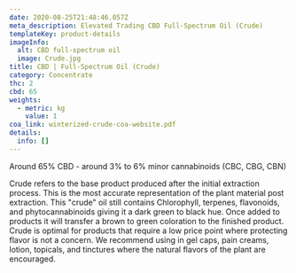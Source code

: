 ```yaml
---
date: 2020-08-25T21:48:46.057Z
meta_description: Elevated Trading CBD Full-Spectrum Oil (Crude)
templateKey: product-details
imageInfo:
  alt: CBD full-spectrum oil
  image: Crude.jpg
title: CBD | Full-Spectrum Oil (Crude)
category: Concentrate
thc: 2
cbd: 65
weights:
  - metric: kg
    value: 1
coa_link: winterized-crude-coa-website.pdf
details:
  info: []
---
```

Around 65% CBD - around 3% to 6% minor cannabinoids (CBC, CBG, CBN)

Crude refers to the base product produced after the initial extraction process. This is the most accurate representation of the plant material post extraction. This "crude" oil still contains Chlorophyll, terpenes, flavonoids, and phytocannabinoids giving it a dark green to black hue. Once added to products it will transfer a brown to green coloration to the finished product. Crude is optimal for products that require a low price point where protecting flavor is not a concern. We recommend using in gel caps, pain creams, lotion, topicals, and tinctures where the natural flavors of the plant are encouraged.
